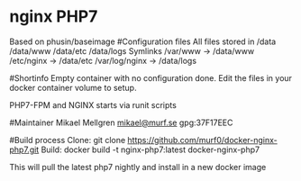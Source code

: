 # nginx PHP7
Based on phusin/baseimage
#Configuration files
All files stored in /data
    /data/www
    /data/etc
    /data/logs
Symlinks
    /var/www -> /data/www
    /etc/nginx -> /data/etc
    /var/log/nginx -> /data/logs

#Shortinfo
Empty container with no configuration done. Edit the files in your docker container volume to setup.

PHP7-FPM and NGINX starts via runit scripts

#Maintainer
Mikael Mellgren <mikael@murf.se> gpg:37F17EEC


#Build process
Clone: git clone https://github.com/murf0/docker-nginx-php7.git
Build: docker build -t nginx-php7:latest docker-nginx-php7

This will pull the latest php7 nightly and install in a new docker image

